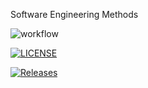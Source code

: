 Software Engineering Methods

![workflow](https://github.com/AliMorabih/sem/actions/workflows/main.yml/badge.svg)

[![LICENSE](https://img.shields.io/github/license/AliMorabih/sem.svg?style=flat-square)](https://github.com/<github-username>/sem/blob/master/LICENSE)

[![Releases](https://img.shields.io/github/release/AliMorabih/sem/all.svg?style=flat-square)](https://github.com/<github-username>/sem/releases)

